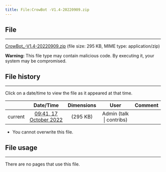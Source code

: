 ```yaml
---
title: File:CrowBot -V1.4-20220909.zip
---
```


## File
--------

[CrowBot_-V1.4-20220909.zip](https://wiki.elecrow.com/images/a/ae/CrowBot_-V1.4-20220909.zip) (file size: 295 KB, MIME type: application/zip)

**Warning:** This file type may contain malicious code. By executing it, your system may be compromised.

## File history
--------

Click on a date/time to view the file as it appeared at that time.

|         |                          Date/Time                           | Dimensions  |                             User                             | Comment |
| :-----: | :----------------------------------------------------------: | :---------: | :----------------------------------------------------------: | :-----: |
| current | [09:41, 17 October 2022](https://wiki.elecrow.com/images/a/ae/CrowBot_-V1.4-20220909.zip) | (295 KB) | Admin (talk \| contribs) |         |

- You cannot overwrite this file.

## File usage
--------

There are no pages that use this file.